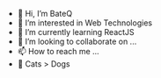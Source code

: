- 👋 Hi, I’m BateQ
- 👀 I’m interested in Web Technologies
- 🌱 I’m currently learning ReactJS
- 💞️ I’m looking to collaborate on ...
- 📫 How to reach me ...
- 🥺 Cats > Dogs

<!---
BateQPL/BateQPL is a ✨ special ✨ repository because its `README.md` (this file) appears on your GitHub profile.
You can click the Preview link to take a look at your changes.
--->
